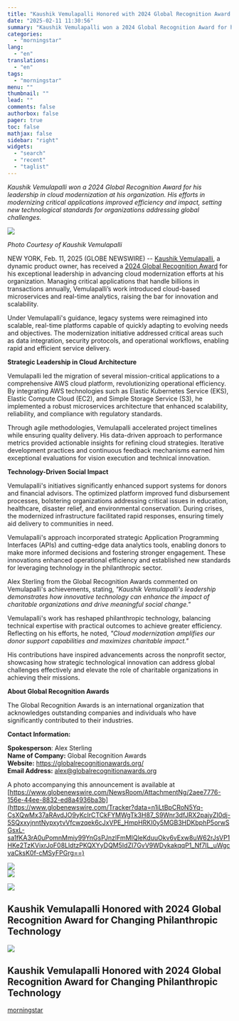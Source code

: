 ```yaml
---
title: "Kaushik Vemulapalli Honored with 2024 Global Recognition Award for Changing Philanthropic Technology"
date: "2025-02-11 11:30:56"
summary: "Kaushik Vemulapalli won a 2024 Global Recognition Award for his leadership in cloud modernization at his organization. His efforts in modernizing critical applications improved efficiency and impact, setting new technological standards for organizations addressing global challenges. Photo Courtesy of Kaushik Vemulapalli NEW YORK, Feb. 11, 2025 (GLOBE NEWSWIRE) -- Kaushik..."
categories:
  - "morningstar"
lang:
  - "en"
translations:
  - "en"
tags:
  - "morningstar"
menu: ""
thumbnail: ""
lead: ""
comments: false
authorbox: false
pager: true
toc: false
mathjax: false
sidebar: "right"
widgets:
  - "search"
  - "recent"
  - "taglist"
---
```


*Kaushik Vemulapalli won a 2024 Global Recognition Award for his leadership in cloud modernization at his organization. His efforts in modernizing critical applications improved efficiency and impact, setting new technological standards for organizations addressing global challenges.*

 ![](https://ml.globenewswire.com/Resource/Download/2aee7776-156e-44ee-8832-ed8a4936ba3b/kaushik-vemulapalli.png)  


*Photo Courtesy of Kaushik Vemulapalli*

NEW YORK, Feb. 11, 2025 (GLOBE NEWSWIRE) -- [Kaushik Vemulapalli](https://www.globenewswire.com/Tracker?data=0qXvrVj0lc_VcsRMpEQGknPupwsP2ap4nf4j4O1-BjTtfEHRDyq7WKrKHiS4MOCu1ryi2eB0VxN6OXHsp8b2Z319pctYURR5wn-VI3Lhh_ruQZtubUpm3Z_JzNX41eu5), a dynamic product owner, has received a [2024 Global Recognition Award](https://www.globenewswire.com/Tracker?data=n5Gs8bYAELCS_zvMncfPRJZwxsiM7u0pHm3hjEp1kkeBB0rwjUbaByJGO39tcKKMn3J50Pa3xsxnYZPS8uB3co6JUPZZGp7-NP7BSMwpswJqe37zXdK5AiC9lG4qquYisDJkfUHALfAtMIfNkHcj6D6mN_uPs8zLcfyI8_eAc3e7kieP6a_4ou2m6grV4E3iLasX1gFmej1pyedRY1l_SA==) for his exceptional leadership in advancing cloud modernization efforts at his organization. Managing critical applications that handle billions in transactions annually, Vemulapalli’s work introduced cloud-based microservices and real-time analytics, raising the bar for innovation and scalability.

Under Vemulapalli's guidance, legacy systems were reimagined into scalable, real-time platforms capable of quickly adapting to evolving needs and objectives. The modernization initiative addressed critical areas such as data integration, security protocols, and operational workflows, enabling rapid and efficient service delivery.

**Strategic Leadership in Cloud Architecture**

Vemulapalli led the migration of several mission-critical applications to a comprehensive AWS cloud platform, revolutionizing operational efficiency. By integrating AWS technologies such as Elastic Kubernetes Service (EKS), Elastic Compute Cloud (EC2), and Simple Storage Service (S3), he implemented a robust microservices architecture that enhanced scalability, reliability, and compliance with regulatory standards.

Through agile methodologies, Vemulapalli accelerated project timelines while ensuring quality delivery. His data-driven approach to performance metrics provided actionable insights for refining cloud strategies. Iterative development practices and continuous feedback mechanisms earned him exceptional evaluations for vision execution and technical innovation.

**Technology-Driven Social Impact**

Vemulapalli's initiatives significantly enhanced support systems for donors and financial advisors. The optimized platform improved fund disbursement processes, bolstering organizations addressing critical issues in education, healthcare, disaster relief, and environmental conservation. During crises, the modernized infrastructure facilitated rapid responses, ensuring timely aid delivery to communities in need.

Vemulapalli's approach incorporated strategic Application Programming Interfaces (APIs) and cutting-edge data analytics tools, enabling donors to make more informed decisions and fostering stronger engagement. These innovations enhanced operational efficiency and established new standards for leveraging technology in the philanthropic sector.

Alex Sterling from the Global Recognition Awards commented on Vemulapalli's achievements, stating, *"Kaushik Vemulapalli's leadership demonstrates how innovative technology can enhance the impact of charitable organizations and drive meaningful social change."*

Vemulapalli's work has reshaped philanthropic technology, balancing technical expertise with practical outcomes to achieve greater efficiency. Reflecting on his efforts, he noted, *"Cloud modernization amplifies our donor support capabilities and maximizes charitable impact."*

His contributions have inspired advancements across the nonprofit sector, showcasing how strategic technological innovation can address global challenges effectively and elevate the role of charitable organizations in achieving their missions.

**About Global Recognition Awards**

The Global Recognition Awards is an international organization that acknowledges outstanding companies and individuals who have significantly contributed to their industries.

**Contact Information:**

**Spokesperson**: Alex Sterling  
**Name of Company:** Global Recognition Awards  
**Website:** https://globalrecognitionawards.org/  
**Email Address:** alex@globalrecognitionawards.org

A photo accompanying this announcement is available at [https://www.globenewswire.com/NewsRoom/AttachmentNg/2aee7776-156e-44ee-8832-ed8a4936ba3b](https://www.globenewswire.com/Tracker?data=n1iLtBpCRoN5Yq-CsXQwMx37aRAvdJO9yKcIrCTCkFYMWgTk3H87_S9Wnr3dfJRX2pajyZI0dj-5SQxxyjnntNypxytvVfcwzqek6cJxVPE_HmpHRKI0y5MGB3HDKbphP5orwSGsxL-sa1fKA3rA0uPomnMmiy99YnGsPJnzlFmMIQleKduuOkv6vExw8uW62rJsVP1HKe2TzKVixrJoF08LldtzPKQXYyDQM5IdZI7GvV9WDykakqqP1_Nf7IL_uWgcvaCksK0f-cMSyFPGrg==)

 ![](https://www.globenewswire.com/newsroom/ti?nf=OTM1NjIzMiM2NzQzMjg4IzUwMDEyOTQyMw==)   
 ![](https://ml.globenewswire.com/media/NWM4MTI0ODgtYzY4MC00ZjBmLWIwZWItNzM0NTdhNTU4NmQ1LTUwMDEyOTQyMw==/tiny/Global-Recognition-Awards.png)

 [![](https://ml.globenewswire.com/media/a575dbdf-e3ba-4f5b-b813-b3f465ecdcd1/small/gra-png.png)](https://www.globenewswire.com/NewsRoom/AttachmentNg/a575dbdf-e3ba-4f5b-b813-b3f465ecdcd1)

Kaushik Vemulapalli Honored with 2024 Global Recognition Award for Changing Philanthropic Technology
----------------------------------------------------------------------------------------------------

  [![](https://ml.globenewswire.com/media/2aee7776-156e-44ee-8832-ed8a4936ba3b/medium/kaushik-vemulapalli-honored-with-2024-global-recognition-awa.png)](https://www.globenewswire.com/NewsRoom/AttachmentNg/2aee7776-156e-44ee-8832-ed8a4936ba3b/en) 

Kaushik Vemulapalli Honored with 2024 Global Recognition Award for Changing Philanthropic Technology
----------------------------------------------------------------------------------------------------

[morningstar](https://www.morningstar.com/news/globe-newswire/9356232/kaushik-vemulapalli-honored-with-2024-global-recognition-award-for-changing-philanthropic-technology)
